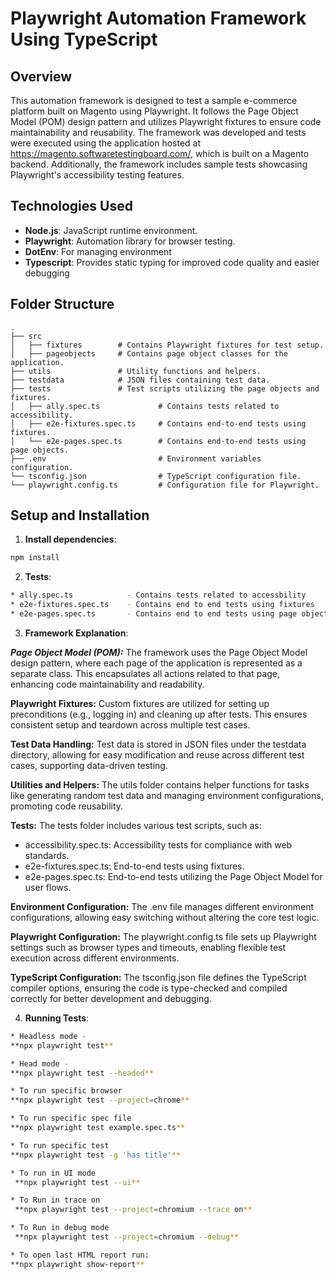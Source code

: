 # Playwright Automation Framework Using TypeScript

## Overview
This automation framework is designed to test a sample e-commerce platform built on Magento using Playwright. It follows the Page Object Model (POM) design pattern and utilizes Playwright fixtures to ensure code maintainability and reusability. The framework was developed and tests were executed using the application hosted at https://magento.softwaretestingboard.com/, which is built on a Magento backend. Additionally, the framework includes sample tests showcasing Playwright's accessibility testing features.

## Technologies Used
- **Node.js**: JavaScript runtime environment.
- **Playwright**: Automation library for browser testing.
- **DotEnv**: For managing environment
- **Typescript**: Provides static typing for improved code quality and easier debugging


## Folder Structure
```plaintext
.
├── src
│   ├── fixtures        # Contains Playwright fixtures for test setup.
│   ├── pageobjects     # Contains page object classes for the application.
├── utils               # Utility functions and helpers.
├── testdata            # JSON files containing test data.
├── tests               # Test scripts utilizing the page objects and fixtures.
│   ├── ally.spec.ts             # Contains tests related to accessibility.
│   ├── e2e-fixtures.spec.ts     # Contains end-to-end tests using fixtures.
│   └── e2e-pages.spec.ts        # Contains end-to-end tests using page objects.
├── .env                         # Environment variables configuration.
└── tsconfig.json                # TypeScript configuration file.
└── playwright.config.ts         # Configuration file for Playwright.

```
## Setup and Installation

1. **Install dependencies**:
 ```bash
npm install
```
2. **Tests**:
```bash
* ally.spec.ts            - Contains tests related to accessbility
* e2e-fixtures.spec.ts    - Contains end to end tests using fixtures
* e2e-pages.spec.ts       - Contains end to end tests using page objects
```

3. **Framework Explanation**:

***Page Object Model (POM):***
The framework uses the Page Object Model design pattern, where each page of the application is represented as a separate class. This encapsulates all actions related to that page, enhancing code maintainability and readability.

**Playwright Fixtures:**
Custom fixtures are utilized for setting up preconditions (e.g., logging in) and cleaning up after tests. This ensures consistent setup and teardown across multiple test cases.

**Test Data Handling:**
Test data is stored in JSON files under the testdata directory, allowing for easy modification and reuse across different test cases, supporting data-driven testing.

**Utilities and Helpers:**
The utils folder contains helper functions for tasks like generating random test data and managing environment configurations, promoting code reusability.

**Tests:**
The tests folder includes various test scripts, such as:

* accessibility.spec.ts: Accessibility tests for compliance with web standards.
* e2e-fixtures.spec.ts: End-to-end tests using fixtures.
* e2e-pages.spec.ts: End-to-end tests utilizing the Page Object Model for user flows.

**Environment Configuration:**
The .env file manages different environment configurations, allowing easy switching without altering the core test logic.

**Playwright Configuration:**
The playwright.config.ts file sets up Playwright settings such as browser types and timeouts, enabling flexible test execution across different environments.

**TypeScript Configuration:**
The tsconfig.json file defines the TypeScript compiler options, ensuring the code is type-checked and compiled correctly for better development and debugging.

4. **Running Tests**:
 ```bash
* Headless mode -
**npx playwright test**

* Head mode - 
**npx playwright test --headed**

* To run specific browser
**npx playwright test --project=chrome** 

* To run specific spec file
**npx playwright test example.spec.ts**  

* To run specific test
**npx playwright test -g 'has title'**

* To run in UI mode
  **npx playwright test --ui**

* To Run in trace on
  **npx playwright test --project=chromium --trace on**

* To Run in debug mode
  **npx playwright test --project=chromium --debug**

* To open last HTML report run:
**npx playwright show-report**
```


